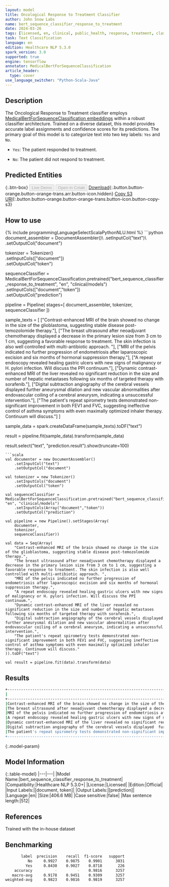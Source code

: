 ```yaml
---
layout: model
title: Oncological Response to Treatment Classifier
author: John Snow Labs
name: bert_sequence_classifier_response_to_treatment
date: 2024-03-26
tags: [licensed, en, clinical, public_health, response, treatment, classifier, tensorflow]
task: Text Classification
language: en
edition: Healthcare NLP 5.3.0
spark_version: 3.0
supported: true
engine: tensorflow
annotator: MedicalBertForSequenceClassification
article_header:
  type: cover
use_language_switcher: "Python-Scala-Java"
---
```


## Description

The Oncological Response to Treatment classifier employs [MedicalBertForSequenceClassification embeddings](https://sparknlp.org/2022/07/18/biobert_pubmed_base_cased_v1.2_en_3_0.html) within a robust classifier architecture. Trained on a diverse dataset, this model provides accurate label assignments and confidence scores for its predictions. The primary goal of this model is to categorize text into two key labels: `Yes` and `No`.

- `Yes`: The patient responded to treatment.

- `No`: The patient did not respond to treatment.

## Predicted Entities



{:.btn-box}
<button class="button button-orange" disabled>Live Demo</button>
<button class="button button-orange" disabled>Open in Colab</button>
[Download](https://s3.amazonaws.com/auxdata.johnsnowlabs.com/clinical/models/bert_sequence_classifier_response_to_treatment_en_5.3.0_3.0_1711492257311.zip){:.button.button-orange.button-orange-trans.arr.button-icon.hidden}
[Copy S3 URI](s3://auxdata.johnsnowlabs.com/clinical/models/bert_sequence_classifier_response_to_treatment_en_5.3.0_3.0_1711492257311.zip){:.button.button-orange.button-orange-trans.button-icon.button-copy-s3}

## How to use



<div class="tabs-box" markdown="1">
{% include programmingLanguageSelectScalaPythonNLU.html %}
```python
document_assembler = DocumentAssembler()\
    .setInputCol("text")\
    .setOutputCol("document")

tokenizer = Tokenizer()\
    .setInputCols(["document"])\
    .setOutputCol("token")

sequenceClassifier = MedicalBertForSequenceClassification.pretrained("bert_sequence_classifier_response_to_treatment", "en", "clinical/models")\
    .setInputCols(["document","token"])\
    .setOutputCol("prediction")

pipeline = Pipeline(
        stages=[
            document_assembler,
            tokenizer,
            sequenceClassifier
])

sample_texts = [
    ["Contrast-enhanced MRI of the brain showed no change in the size of the glioblastoma, suggesting stable disease post-temozolomide therapy."],
    ["The breast ultrasound after neoadjuvant chemotherapy displayed a decrease in the primary lesion size from 3 cm to 1 cm, suggesting a favorable response to treatment. The skin infection is also well controlled with multi-antibiotic approach. "],
    ["MRI of the pelvis indicated no further progression of endometriosis after laparoscopic excision and six months of hormonal suppression therapy."],
    ["A repeat endoscopy revealed healing gastric ulcers with new signs of malignancy or H. pylori infection. Will discuss the PPI continuum."],
    ["Dynamic contrast-enhanced MRI of the liver revealed no significant reduction in the size and number of hepatic metastases following six months of targeted therapy with sorafenib."],
    ["Digital subtraction angiography of the cerebral vessels displayed  further aneurysmal dilation and new vascular abnormalities after endovascular coiling of a cerebral aneurysm, indicating a unsuccessful intervention."],
    ["The patient's repeat spirometry tests demonstrated non-significant improvement in both FEV1 and FVC, suggesting ineffective control of asthma symptoms with even maximally optimized inhaler therapy. Continuum will discuss."]
]

sample_data = spark.createDataFrame(sample_texts).toDF("text")

result = pipeline.fit(sample_data).transform(sample_data)

result.select("text", "prediction.result").show(truncate=100)
```
```scala
val documenter = new DocumentAssembler() 
    .setInputCol("text") 
    .setOutputCol("document")

val tokenizer = new Tokenizer()
    .setInputCols("document")
    .setOutputCol("token")

val sequenceClassifier = MedicalBertForSequenceClassification.pretrained("bert_sequence_classifier_response_to_treatment", "en", "clinical/models")
    .setInputCols(Array("document","token"))
    .setOutputCol("prediction")

val pipeline = new Pipeline().setStages(Array(
    documenter, 
    tokenizer, 
    sequenceClassifier))

val data = Seq(Array(
    "Contrast-enhanced MRI of the brain showed no change in the size of the glioblastoma, suggesting stable disease post-temozolomide therapy.",
    "The breast ultrasound after neoadjuvant chemotherapy displayed a decrease in the primary lesion size from 3 cm to 1 cm, suggesting a favorable response to treatment. The skin infection is also well controlled with multi-antibiotic approach. ",
    "MRI of the pelvis indicated no further progression of endometriosis after laparoscopic excision and six months of hormonal suppression therapy.",
    "A repeat endoscopy revealed healing gastric ulcers with new signs of malignancy or H. pylori infection. Will discuss the PPI continuum.",
    "Dynamic contrast-enhanced MRI of the liver revealed no significant reduction in the size and number of hepatic metastases following six months of targeted therapy with sorafenib.",
    "Digital subtraction angiography of the cerebral vessels displayed  further aneurysmal dilation and new vascular abnormalities after endovascular coiling of a cerebral aneurysm, indicating a unsuccessful intervention.",
    "The patient's repeat spirometry tests demonstrated non-significant improvement in both FEV1 and FVC, suggesting ineffective control of asthma symptoms with even maximally optimized inhaler therapy. Continuum will discuss."
)).toDF("text")

val result = pipeline.fit(data).transform(data)
```
</div>

## Results

```bash
+----------------------------------------------------------------------------------------------------+------+
|                                                                                                text|result|
+----------------------------------------------------------------------------------------------------+------+
|Contrast-enhanced MRI of the brain showed no change in the size of the glioblastoma, suggesting s...| [Yes]|
|The breast ultrasound after neoadjuvant chemotherapy displayed a decrease in the primary lesion s...| [Yes]|
|MRI of the pelvis indicated no further progression of endometriosis after laparoscopic excision a...| [Yes]|
|A repeat endoscopy revealed healing gastric ulcers with new signs of malignancy or H. pylori infe...|  [No]|
|Dynamic contrast-enhanced MRI of the liver revealed no significant reduction in the size and numb...|  [No]|
|Digital subtraction angiography of the cerebral vessels displayed  further aneurysmal dilation an...|  [No]|
|The patient's repeat spirometry tests demonstrated non-significant improvement in both FEV1 and F...|  [No]|
+----------------------------------------------------------------------------------------------------+------+
```

{:.model-param}
## Model Information

{:.table-model}
|---|---|
|Model Name:|bert_sequence_classifier_response_to_treatment|
|Compatibility:|Healthcare NLP 5.3.0+|
|License:|Licensed|
|Edition:|Official|
|Input Labels:|[document, token]|
|Output Labels:|[prediction]|
|Language:|en|
|Size:|406.6 MB|
|Case sensitive:|false|
|Max sentence length:|512|

## References

Trained with the in-house dataset

## Benchmarking

```bash
       label  precision    recall  f1-score   support
          No     0.9927    0.9875    0.9901      3031
         Yes     0.8430    0.9027    0.8718       226
    accuracy          -         -    0.9816      3257
   macro-avg     0.9178    0.9451    0.9309      3257
weighted-avg     0.9823    0.9816    0.9819      3257
```